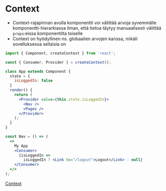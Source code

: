 # Context

* Context-rajapinnan avulla komponentti voi välittää arvoja syvemmälle komponentti-hierarkiassa ilman, että tietoa täytyy manuaalisesti välittää `props`:eissa komponentilta toiselle
* Context on hyödyllinen ns. globaalien arvojen kanssa, mikäli sovelluksessa sellaisia on

```jsx
import { Component, createContext } from 'react';

const { Consumer, Provider } = createContext();

class App extends Component {
  state = {
    isLoggedIn: false
  }
  render() {
    return (
      <Provider value={this.state.isLoggedIn}>
        <Nav />
        <Pages />
      </Provider>
    );
  }
}

const Nav = () => (
  <>
    My App
    <Consumer>
      {isLoggedIn =>
        isLoggedIn ? <Link to="/logout">Logout</Link> : null}
    </Consumer>
  </>
);
```

[Context](https://reactjs.org/docs/context.html)

